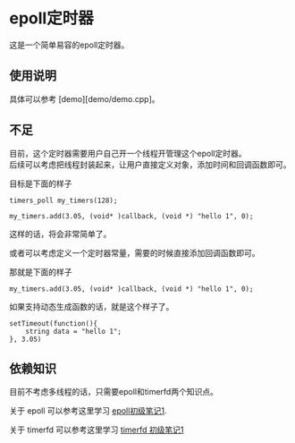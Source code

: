 # epoll定时器

这是一个简单易容的epoll定时器。  


## 使用说明

具体可以参考 [demo][demo/demo.cpp]。

## 不足

目前，这个定时器需要用户自己开一个线程开管理这个epoll定时器。  
后续可以考虑把线程封装起来，让用户直接定义对象，添加时间和回调函数即可。  

目标是下面的样子  

```
timers_poll my_timers(128);

my_timers.add(3.05, (void* )callback, (void *) "hello 1", 0);
```

这样的话，将会非常简单了。  

或者可以考虑定义一个定时器常量，需要的时候直接添加回调函数即可。  

那就是下面的样子  

```
my_timers.add(3.05, (void* )callback, (void *) "hello 1", 0);
```

如果支持动态生成函数的话，就是这个样子了。  

```
setTimeout(function(){
    string data = "hello 1";    
}, 3.05)
```

## 依赖知识

目前不考虑多线程的话，只需要epoll和timerfd两个知识点。  

关于 epoll 可以参考这里学习 [epoll初级笔记1][epoll-base-study-one].  

关于 timerfd 可以参考这里学习 [timerfd 初级笔记1][timerfd-base-stydy-one]  

[timerfd-base-stydy-one]: http://github.tiankonguse.com/blog/2015/04/15/timerfd-base-stydy-one/
[epoll-base-study-one]: http://github.tiankonguse.com/blog/2015/04/14/epoll-base-study-one/
